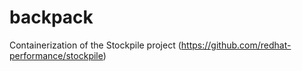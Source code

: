 # backpack
Containerization of the Stockpile project (https://github.com/redhat-performance/stockpile)
